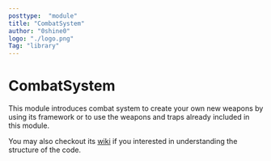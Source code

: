 ```yaml
---
posttype:  "module"  
title: "CombatSystem"
author: "0shine0"
logo: "./logo.png"
Tag: "library"
---
```

# CombatSystem
This module introduces combat system to create your own new weapons by using its framework or to use the weapons and traps already included in this module.

You may also checkout its [wiki](https://github.com/Terasology/CombatSystem/wiki) if you interested in understanding the structure of the code.
